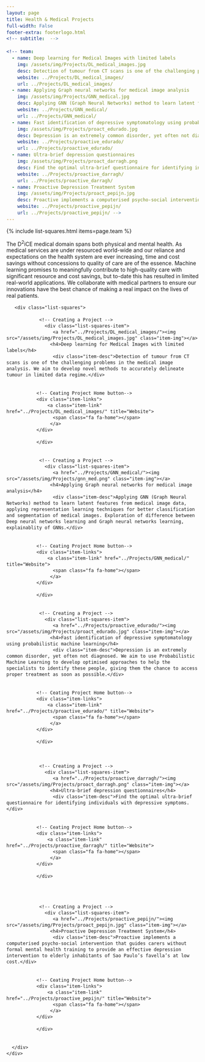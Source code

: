 ```yaml
---
layout: page
title: Health & Medical Projects
full-width: False
footer-extra: footerlogo.html
<!-- subtitle:  -->

<!-- team:
  - name: Deep learning for Medical Images with limited labels
    img: /assets/img/Projects/DL_medical_images.jpg
    desc: Detection of tumour from CT scans is one of the challenging problems in the medical image analysis. We aim to develop novel methods to accurately delineate tumour in limited data regime.
    website: ../Projects/DL_medical_images/
    url: ../Projects/DL_medical_images/
  - name: Applying Graph neural networks for medical image analysis
    img: /assets/img/Projects/GNN_medical.jpg
    desc: Applying GNN (Graph Neural Networks) method to learn latent features from medical image data, applying representation learning techniques for better classification and segmentation of medical images. Exploration of difference between Deep neural networks learning and Graph neural networks learning, explainablity of GNNs. 
    website: ../Projects/GNN_medical/
    url: ../Projects/GNN_medical/
  - name: Fast identification of depressive symptomatology using probabilistic machine learning. 
    img: /assets/img/Projects/proact_edurado.jpg
    desc: Depression is an extremely common disorder, yet often not diagnosed. We aim to use Probabilistic Machine Learning to develop optimised approaches to help the specialists to identify these people, giving them the chance to access proper treatment as soon as possible. 
    website: ../Projects/proactive_edurado/
    url: ../Projects/proactive_edurado/
  - name: Ultra-brief depression questionnaires
    img: /assets/img/Projects/proact_darragh.png
    desc: Find the optimal ultra-brief questionnaire for identifying individuals with depressive symptoms.  
    website: ../Projects/proactive_darragh/
    url: ../Projects/proactive_darragh/
  - name: Proactive Depression Treatment System
    img: /assets/img/Projects/proact_pepijn.jpg
    desc: Proactive implements a computerised psycho-social intervention that guides carers without formal mental health training to provide an effective depression intervention to elderly inhabitants of Sao Paulo’s favella’s at low cost
    website: ../Projects/proactive_pepijn/
    url: ../Projects/proactive_pepijn/ -->
---
```

{% include list-squares.html items=page.team %}

 
  
The D<sup>2</sup>iCE medical domain spans both physical and mental health. As medical services are under resourced world-wide and our reliance and expectations on the health system are ever increasing, time and cost savings without concessions to quality of care are of the essence. Machine learning promises to meaningfully contribute to high-quality care with significant resource and cost savings, but to-date this has resulted in limited real-world applications. We collaborate with medical partners to ensure our innovations have the best chance of making a real impact on the lives of real patients.

 
  
 <div class="container-fluid">
       
           
   <div class="row">
                 
       <div class="list-squares">
          
                <!-- Creating a Project -->
                  <div class="list-squares-item">
                     <a href="../Projects/DL_medical_images/"><img src="/assets/img/Projects/DL_medical_images.jpg" class="item-img"></a>
                    <h4>Deep learning for Medical Images with limited labels</h4>
                     <div class="item-desc">Detection of tumour from CT scans is one of the challenging problems in the medical image analysis. We aim to develop novel methods to accurately delineate tumour in limited data regime.</div>
                  
         
               <!-- Ceating Project Home button-->
               <div class="item-links">
                   <a class="item-link" href="../Projects/DL_medical_images/" title="Website">
                     <span class="fa fa-home"></span>
                    </a>
               </div>
                    
               </div>
           
             
                <!-- Creating a Project -->
                  <div class="list-squares-item">
                     <a href="../Projects/GNN_medical/"><img src="/assets/img/Projects/gnn_med.png" class="item-img"></a>
                    <h4>Applying Graph neural networks for medical image analysis</h4>
                     <div class="item-desc">Applying GNN (Graph Neural Networks) method to learn latent features from medical image data, applying representation learning techniques for better classification and segmentation of medical images. Exploration of difference between Deep neural networks learning and Graph neural networks learning, explainablity of GNNs.</div>
                  
         
               <!-- Ceating Project Home button-->
               <div class="item-links">
                   <a class="item-link" href="../Projects/GNN_medical/" title="Website">
                     <span class="fa fa-home"></span>
                    </a>
               </div>
     
               </div>

          
                <!-- Creating a Project -->
                  <div class="list-squares-item">
                     <a href="../Projects/proactive_edurado/"><img src="/assets/img/Projects/proact_edurado.jpg" class="item-img"></a>
                    <h4>Fast identification of depressive symptomatology using probabilistic machine learning</h4>
                     <div class="item-desc">Depression is an extremely common disorder, yet often not diagnosed. We aim to use Probabilistic Machine Learning to develop optimised approaches to help the specialists to identify these people, giving them the chance to access proper treatment as soon as possible.</div>
                  
         
               <!-- Ceating Project Home button-->
               <div class="item-links">
                   <a class="item-link" href="../Projects/proactive_edurado/" title="Website">
                     <span class="fa fa-home"></span>
                    </a>
               </div>
     
               </div>
         
         
         
                <!-- Creating a Project -->
                  <div class="list-squares-item">
                     <a href="../Projects/proactive_darragh/"><img src="/assets/img/Projects/proact_darragh.png" class="item-img"></a>
                    <h4>Ultra-brief depression questionnaires</h4>
                     <div class="item-desc">Find the optimal ultra-brief questionnaire for identifying individuals with depressive symptoms.</div>
                  
         
               <!-- Ceating Project Home button-->
               <div class="item-links">
                   <a class="item-link" href="../Projects/proactive_darragh/" title="Website">
                     <span class="fa fa-home"></span>
                    </a>
               </div>
     
               </div>
         
         
         
         
                <!-- Creating a Project -->
                  <div class="list-squares-item">
                     <a href="../Projects/proactive_pepijn/"><img src="/assets/img/Projects/proact_pepijn.jpg" class="item-img"></a>
                    <h4>Proactive Depression Treatment System</h4>
                     <div class="item-desc">Proactive implements a computerised psycho-social intervention that guides carers without formal mental health training to provide an effective depression intervention to elderly inhabitants of Sao Paulo’s favella’s at low cost.</div>
                  
         
               <!-- Ceating Project Home button-->
               <div class="item-links">
                   <a class="item-link" href="../Projects/proactive_pepijn/" title="Website">
                     <span class="fa fa-home"></span>
                    </a>
               </div>
     
               </div>         
         
 
      </div>
    </div>
</div>

